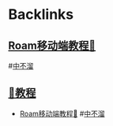 
# Backlinks
## [Roam移动端教程🏃](Roam移动端教程🏃.md)

#[中不溜](中不溜.md)

## [📘教程](📘教程.md)
- [Roam移动端教程🏃](Roam移动端教程🏃.md) #[中不溜](中不溜.md)

